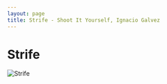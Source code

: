 ```yaml
---
layout: page
title: Strife - Shoot It Yourself, Ignacio Galvez
---
```


# Strife

![Strife](http://assets.farmhouse.co/publishing/1-shoot-it-yourself/images/strife-1.jpg)
